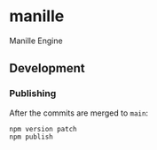 # manille

Manille Engine

## Development

### Publishing

After the commits are merged to `main`:

```
npm version patch
npm publish
```
